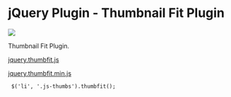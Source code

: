 jQuery Plugin - Thumbnail Fit Plugin
======================

![](https://dl.dropboxusercontent.com/u/3924504/server/12px.com/blog/140311/0.png)

Thumbnail Fit Plugin.

[jquery.thumbfit.js](https://raw.github.com/is8r/jquery-thumbfit/master/jquery.thumbfit.js)

[jquery.thumbfit.min.js](https://raw.github.com/is8r/jquery-thumbfit/master/jquery.thumbfit.min.js)

```
 $('li', '.js-thumbs').thumbfit();
```
